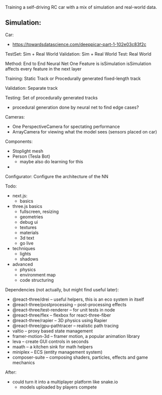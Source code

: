 Training a self-driving RC car with a mix of simulation and real-world data. 

Simulation:
- 
Car:
- https://towardsdatascience.com/deeppicar-part-1-102e03c83f2c

TestSet: Sim + Real World
Validation: Sim + Real World
Test: Real World

Method:
End to End Neural Net
One Feature is isSimulation
isSimulation affects every feature in the next layer

Training:
Static Track
or Procedurally generated fixed-length track

Validation:
Separate track

Testing:
Set of procedurally generated tracks

- procedural generation done by neural net to find edge cases?

Cameras:
- One PerspectiveCamera for spectating performance
- ArrayCamera for viewing what the model sees (sensors placed on car)

Components:
- Stoplight mesh
- Person (Tesla Bot)
    - maybe also do learning for this
- 

Configurator:
Configure the architecture of the NN 

Todo:
- next.js:
    - basics
- three.js basics
    - fullscreen, resizing
    - geometries
    - debug ui
    - textures
    - materials
    - 3d text
    - go live
- techniques
    - lights
    - shadows
- advanced
    - physics
    - environment map
    - code structuring

Dependencies (not actually, but might find useful later):
- @react-three/drei – useful helpers, this is an eco system in itself
- @react-three/postprocessing – post-processing effects
- @react-three/test-renderer – for unit tests in node
- @react-three/flex – flexbox for react-three-fiber
- @react-three/rapier – 3D physics using Rapier
- @react-three/gpu-pathtracer – realistic path tracing
- valtio – proxy based state management
- framer-motion-3d – framer motion, a popular animation library
- leva – create GUI controls in seconds
- maath – a kitchen sink for math helpers
- miniplex – ECS (entity management system)
- composer-suite – composing shaders, particles, effects and game mechanics


After:
- could turn it into a multiplayer platform like snake.io
    - models uploaded by players compete